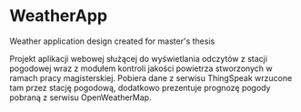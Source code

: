 # WeatherApp
Weather application design created for master's thesis

Projekt aplikacji webowej służącej do wyświetlania odczytów z stacji pogodowej wraz z modułem kontroli jakości powietrza stworzonych w ramach pracy magisterskiej. Pobiera dane z serwisu ThingSpeak wrzucone tam przez stację pogodową, dodatkowo prezentuje prognozę pogody pobraną z serwisu OpenWeatherMap.

